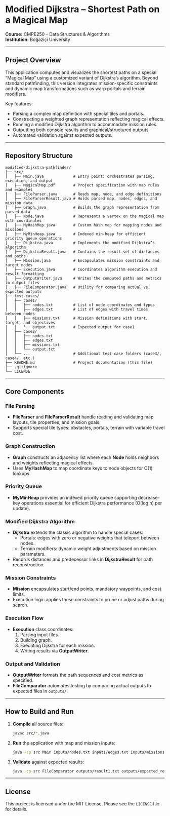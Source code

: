 # Modified Dijkstra – Shortest Path on a Magical Map

**Course:** CMPE250 – Data Structures & Algorithms  
**Institution:** Boğaziçi University  

---

## Project Overview

This application computes and visualizes the shortest paths on a special “Magical Map” using a customized variant of Dijkstra’s algorithm. Beyond standard pathfinding, this version integrates mission-specific constraints and dynamic map transformations such as warp portals and terrain modifiers.

Key features:
- Parsing a complex map definition with special tiles and portals.
- Constructing a weighted graph representation reflecting magical effects.
- Running a modified Dijkstra algorithm to accommodate mission rules.
- Outputting both console results and graphical/structured outputs.
- Automated validation against expected outputs.

---

## Repository Structure

```
modified-dijkstra-pathfinder/
├── src/
│   ├── Main.java             # Entry point: orchestrates parsing, execution, and output
│   ├── MagicalMap.pdf        # Project specification with map rules and examples
│   ├── FileParser.java       # Reads map, node, and edge definitions
│   ├── FileParserResult.java # Holds parsed map, nodes, edges, and mission data
│   ├── Graph.java            # Builds the graph representation from parsed data
│   ├── Node.java             # Represents a vertex on the magical map with coordinates
│   ├── MyHashMap.java        # Custom hash map for mapping nodes and missions
│   ├── MyMinHeap.java        # Indexed min-heap for efficient priority queue operations
│   ├── Dijkstra.java         # Implements the modified Dijkstra’s algorithm
│   ├── DijkstraResult.java   # Contains the result set of distances and paths
│   ├── Mission.java          # Encapsulates mission constraints and target nodes
│   ├── Execution.java        # Coordinates algorithm execution and result formatting
│   ├── OutputWriter.java     # Writes the computed paths and metrics to output files
│   ├── FileComparator.java   # Utility for comparing actual vs. expected outputs
├── test-cases/
│   ├── case1/
│   │   ├── nodes.txt         # List of node coordinates and types
│   │   ├── edges.txt         # List of edges with travel times between nodes
│   │   ├── missions.txt      # Mission definitions with start, target, and objectives
│   │   └── output.txt        # Expected output for case1
│   ├── case2/
│   │   ├── nodes.txt
│   │   ├── edges.txt
│   │   ├── missions.txt
│   │   └── output.txt
│   └── ...                   # Additional test case folders (case3/, case4/, etc.)
├── README.md                 # Project documentation (this file)
├── .gitignore
└── LICENSE
```

---

## Core Components

### File Parsing
- **FileParser** and **FileParserResult** handle reading and validating map layouts, tile properties, and mission goals.  
- Supports special tile types: obstacles, portals, terrain with variable travel cost.

### Graph Construction
- **Graph** constructs an adjacency list where each **Node** holds neighbors and weights reflecting magical effects.  
- Uses **MyHashMap** to map coordinate keys to node objects for O(1) lookups.

### Priority Queue
- **MyMinHeap** provides an indexed priority queue supporting decrease-key operations essential for efficient Dijkstra performance (O(log n) per update).

### Modified Dijkstra Algorithm
- **Dijkstra** extends the classic algorithm to handle special cases:
  - Portals: edges with zero or negative weights that teleport between nodes.  
  - Terrain modifiers: dynamic weight adjustments based on mission parameters.
- Records distances and predecessor links in **DijkstraResult** for path reconstruction.

### Mission Constraints
- **Mission** encapsulates start/end points, mandatory waypoints, and cost limits.  
- Execution logic applies these constraints to prune or adjust paths during search.

### Execution Flow
- **Execution** class coordinates:
  1. Parsing input files.
  2. Building graph.
  3. Executing Dijkstra for each mission.
  4. Writing results via **OutputWriter**.

### Output and Validation
- **OutputWriter** formats the path sequences and cost metrics as specified.  
- **FileComparator** automates testing by comparing actual outputs to expected files in `outputs/`.

---

## How to Build and Run

1. **Compile** all source files:
   ```bash
   javac src/*.java
   ```
2. **Run** the application with map and mission inputs:
   ```bash
   java -cp src Main inputs/nodes.txt inputs/edges.txt inputs/missions.txt outputs/result1.txt
   ```
3. **Validate** against expected results:
   ```bash
   java -cp src FileComparator outputs/result1.txt outputs/expected_result1.txt
   ```

---

## License

This project is licensed under the MIT License. Please see the `LICENSE` file for details.

